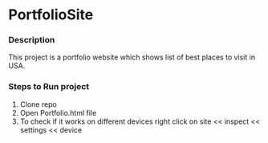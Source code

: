 # PortfolioSite
### Description
This project is a portfolio website which shows list of best places to visit in USA.

### Steps to Run project
1. Clone repo
2. Open Portfolio.html file
3. To check if it works on different devices right click on site << inspect << settings << device 

